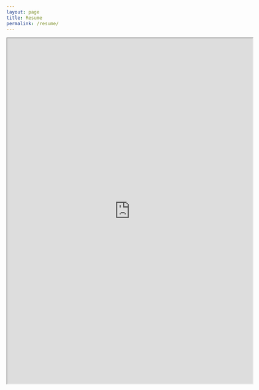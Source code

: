 ```yaml
---
layout: page
title: Resume
permalink: /resume/
---
```


<iframe src="https://drive.google.com/file/d/10JYJC002-oHdeHr_sl7t-PHmDQL0-bMU/preview" width="640" height="900"></iframe>
